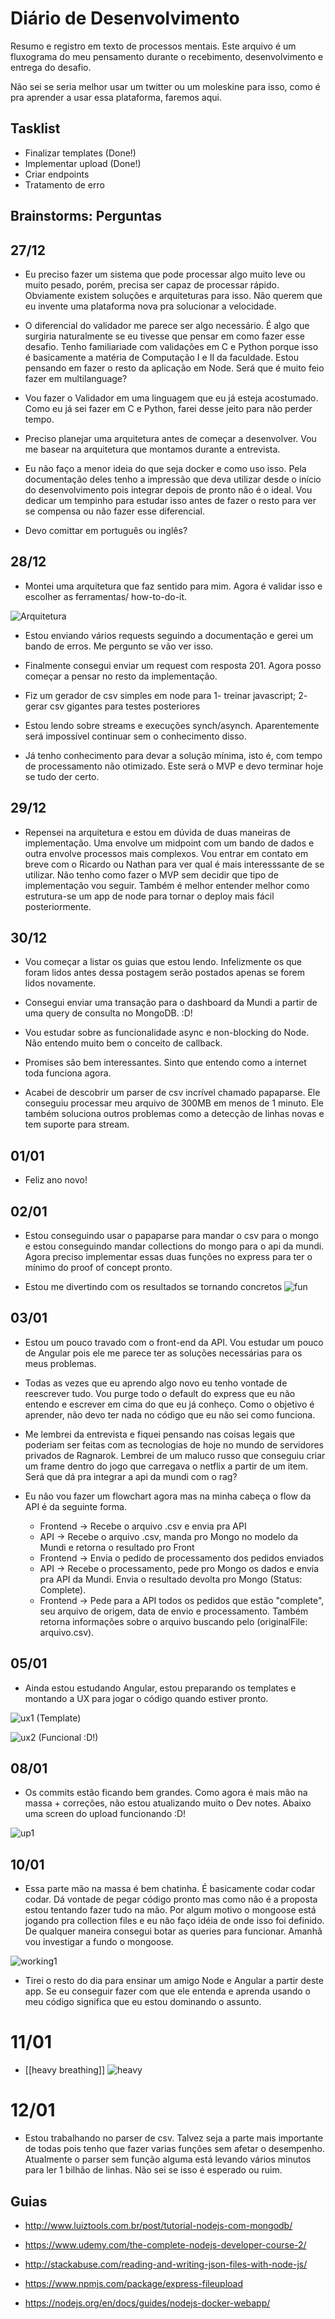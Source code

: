 # Diário de Desenvolvimento

Resumo e registro em texto de processos mentais. Este arquivo é um fluxograma do meu pensamento durante o recebimento, desenvolvimento e entrega do desafio.

Não sei se seria melhor usar um twitter ou um moleskine para isso, como é pra aprender a usar essa plataforma, faremos aqui.

## Tasklist

* Finalizar templates (Done!)
* Implementar upload (Done!)
* Criar endpoints
* Tratamento de erro

## Brainstorms: Perguntas

## 27/12

* Eu preciso fazer um sistema que pode processar algo muito leve ou muito pesado, porém, precisa ser capaz de processar rápido. Obviamente existem soluções e arquiteturas para isso. Não querem que eu invente uma plataforma nova pra solucionar a velocidade.


* O diferencial do validador me parece ser algo necessário. É algo que surgiria naturalmente se eu tivesse que pensar em como fazer esse desafio. Tenho familiariade com validações em C e Python porque isso é basicamente a matéria de Computação I e II da faculdade. Estou pensando em fazer o resto da aplicação em Node. Será que é muito feio fazer em multilanguage?


* Vou fazer o Validador em uma linguagem que eu já esteja acostumado. Como eu já sei fazer em C e Python, farei desse jeito para não perder tempo.


* Preciso planejar uma arquitetura antes de começar a desenvolver. Vou me basear na arquitetura que montamos durante a entrevista.



* Eu não faço a menor ideia do que seja docker e como uso isso. Pela documentação deles tenho a impressão que deva utilizar desde o início do desenvolvimento pois integrar depois de pronto não é o ideal. Vou dedicar um tempinho para estudar isso antes de fazer o resto para ver se compensa ou não fazer esse diferencial.


* Devo comittar em português ou inglês?

## 28/12


* Montei uma arquitetura que faz sentido para mim. Agora é validar isso e escolher as ferramentas/ how-to-do-it.

![Arquitetura](https://raw.githubusercontent.com/gabrieltet/app-mundipagg/master/etc/resources/diagram.png)

* Estou enviando vários requests seguindo a documentação e gerei um bando de erros. Me pergunto se vão ver isso.

* Finalmente consegui enviar um request com resposta 201. Agora posso começar a pensar no resto da implementação.

* Fiz um gerador de csv simples em node para 1- treinar javascript; 2- gerar csv gigantes para testes posteriores

* Estou lendo sobre streams e execuções synch/asynch. Aparentemente será impossível continuar sem o conhecimento disso.

* Já tenho conhecimento para devar a solução mínima, isto é, com tempo de processamento não otimizado. Este será o MVP e devo terminar hoje se tudo der certo.


## 29/12

* Repensei na arquitetura e estou em dúvida de duas maneiras de implementação. Uma envolve um midpoint com um bando de dados e outra envolve processos mais complexos. Vou entrar em contato em breve com o Ricardo ou Nathan para ver qual é mais interesssante de se utilizar. Não tenho como fazer o MVP sem decidir que tipo de implementação vou seguir. Também é melhor entender melhor como estrutura-se um app de node para tornar o deploy mais fácil posteriormente.

## 30/12

* Vou começar a listar os guias que estou lendo. Infelizmente os que foram lidos antes dessa postagem serão postados apenas se forem lidos novamente.

* Consegui enviar uma transação para o dashboard da Mundi a partir de uma query de consulta no MongoDB. :D!

* Vou estudar sobre as funcionalidade async e non-blocking do Node. Não entendo muito bem o conceito de callback.

* Promises são bem interessantes. Sinto que entendo como a internet toda funciona agora. 

* Acabei de descobrir um parser de csv incrível chamado papaparse. Ele conseguiu processar meu arquivo de 300MB em menos de 1 minuto. Ele também soluciona outros problemas como a detecção de linhas novas e tem suporte para stream. 

## 01/01

* Feliz ano novo!

## 02/01

* Estou conseguindo usar o papaparse para mandar o csv para o mongo e estou conseguindo mandar collections do mongo para o api da mundi. Agora preciso implementar essas duas funções no express para ter o mínimo do proof of concept pronto.

* Estou me divertindo com os resultados se tornando concretos
![fun](https://i.imgur.com/ylHnO4Z.png)

## 03/01

* Estou um pouco travado com o front-end da API. Vou estudar um pouco de Angular pois ele me parece ter as soluções necessárias para os meus problemas.

* Todas as vezes que eu aprendo algo novo eu tenho vontade de reescrever tudo. Vou purge todo o default do express que eu não entendo e escrever em cima do que eu já conheço. Como o objetivo é aprender, não devo ter nada no código que eu não sei como funciona.

* Me lembrei da entrevista e fiquei pensando nas coisas legais que poderiam ser feitas com as tecnologias de hoje no mundo de servidores privados de Ragnarok. Lembrei de um maluco russo que conseguiu criar um frame dentro do jogo que carregava o netflix a partir de um item. Será que dá pra integrar a api da mundi com o rag?

* Eu não vou fazer um flowchart agora mas na minha cabeça o flow da API é da seguinte forma.

  - Frontend -> Recebe o arquivo .csv e envia pra API
  - API -> Recebe o arquivo .csv, manda pro Mongo no modelo da Mundi e retorna o resultado pro Front
  - Frontend -> Envia o pedido de processamento dos pedidos enviados
  - API -> Recebe o processamento, pede pro Mongo os dados e envia pra API da Mundi. Envia o resultado devolta pro Mongo (Status: Complete).
  - Frontend -> Pede para a API todos os pedidos que estão "complete", seu arquivo de origem, data de envio e processamento. Também retorna informações sobre o arquivo buscando pelo (originalFile: arquivo.csv).

## 05/01
 
* Ainda estou estudando Angular, estou preparando os templates e montando a UX para jogar o código quando estiver pronto.

![ux1](https://i.imgur.com/fKUpHnJ.png)
(Template)

![ux2](https://i.imgur.com/nr0nxRR.png)
(Funcional :D!)

## 08/01

* Os commits estão ficando bem grandes. Como agora é mais mão na massa + correções, não estou atualizando muito o Dev notes. Abaixo uma screen do upload funcionando :D!

![up1](https://i.imgur.com/DFrEG5o.png)

## 10/01

* Essa parte mão na massa é bem chatinha. É basicamente codar codar codar. Dá vontade de pegar código pronto mas como não é a proposta estou tentando fazer tudo na mão. Por algum motivo o mongoose está jogando pra collection files e eu não faço idéia de onde isso foi definido. De qualquer maneira consegui botar as queries para funcionar. Amanhã vou investigar a fundo o mongoose.

![working1](https://i.imgur.com/cSADdGE.gif)

* Tirei o resto do dia para ensinar um amigo Node e Angular a partir deste app. Se eu conseguir fazer com que ele entenda e aprenda usando o meu código significa que eu estou dominando o assunto.

# 11/01

* [[heavy breathing]]
![heavy](https://i.imgur.com/PrtABxe.gif)

# 12/01

* Estou trabalhando no parser de csv. Talvez seja a parte mais importante de todas pois tenho que fazer varias funções sem afetar o desempenho. Atualmente o parser sem função alguma está levando vários minutos para ler 1 bilhão de linhas. Não sei se isso é esperado ou ruim.

## Guias

- http://www.luiztools.com.br/post/tutorial-nodejs-com-mongodb/

- https://www.udemy.com/the-complete-nodejs-developer-course-2/

- http://stackabuse.com/reading-and-writing-json-files-with-node-js/

- https://www.npmjs.com/package/express-fileupload

- https://nodejs.org/en/docs/guides/nodejs-docker-webapp/
